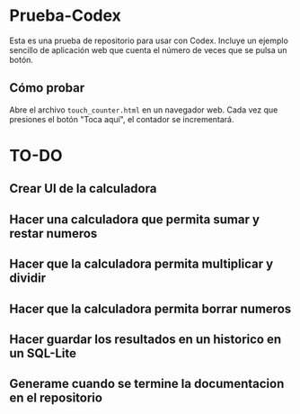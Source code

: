# Prueba-Codex

Esta es una prueba de repositorio para usar con Codex. Incluye un ejemplo sencillo de aplicación web que cuenta el número de veces que se pulsa un botón.

## Cómo probar

Abre el archivo `touch_counter.html` en un navegador web. Cada vez que presiones el botón "Toca aquí", el contador se incrementará.


# TO-DO
## Crear UI de la calculadora
## Hacer una calculadora que permita sumar y restar numeros
## Hacer que la calculadora permita multiplicar y dividir
## Hacer que la calculadora permita borrar numeros
## Hacer guardar los resultados en un historico en un SQL-Lite
## Generame cuando se termine la documentacion en el repositorio
